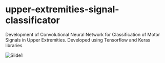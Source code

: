 # upper-extremities-signal-classificator
Development of Convolutional Neural Network for Classification of Motor Signals in Upper Extremities. Developed using Tensorflow and Keras libraries

![Slide1](https://github.com/user-attachments/assets/5a160e6c-2762-4204-9920-a8ac3bc212c8)

